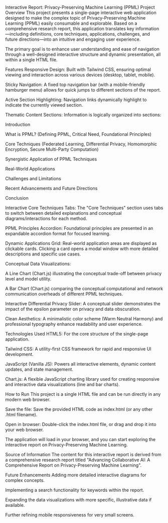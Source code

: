 Interactive Report: Privacy-Preserving Machine Learning (PPML)
Project Overview
This project presents a single-page interactive web application designed to make the complex topic of Privacy-Preserving Machine Learning (PPML) easily consumable and explorable. Based on a comprehensive research report, this application translates key information—including definitions, core techniques, applications, challenges, and future directions—into an intuitive and engaging user experience.

The primary goal is to enhance user understanding and ease of navigation through a well-designed interactive structure and dynamic presentation, all within a single HTML file.

Features
Responsive Design: Built with Tailwind CSS, ensuring optimal viewing and interaction across various devices (desktop, tablet, mobile).

Sticky Navigation: A fixed top navigation bar (with a mobile-friendly hamburger menu) allows for quick jumps to different sections of the report.

Active Section Highlighting: Navigation links dynamically highlight to indicate the currently viewed section.

Thematic Content Sections: Information is logically organized into sections:

Introduction

What is PPML? (Defining PPML, Critical Need, Foundational Principles)

Core Techniques (Federated Learning, Differential Privacy, Homomorphic Encryption, Secure Multi-Party Computation)

Synergistic Application of PPML Techniques

Real-World Applications

Challenges and Limitations

Recent Advancements and Future Directions

Conclusion

Interactive Core Techniques Tabs: The "Core Techniques" section uses tabs to switch between detailed explanations and conceptual diagrams/interactions for each method.

PPML Principles Accordion: Foundational principles are presented in an expandable accordion format for focused learning.

Dynamic Applications Grid: Real-world application areas are displayed as clickable cards. Clicking a card opens a modal window with more detailed descriptions and specific use cases.

Conceptual Data Visualizations:

A Line Chart (Chart.js) illustrating the conceptual trade-off between privacy level and model utility.

A Bar Chart (Chart.js) comparing the conceptual computational and network communication overheads of different PPML techniques.

Interactive Differential Privacy Slider: A conceptual slider demonstrates the impact of the epsilon parameter on privacy and data obscuration.

Clean Aesthetics: A minimalistic color scheme (Warm Neutral Harmony) and professional typography enhance readability and user experience.

Technologies Used
HTML5: For the core structure of the single-page application.

Tailwind CSS: A utility-first CSS framework for rapid and responsive UI development.

JavaScript (Vanilla JS): Powers all interactive elements, dynamic content updates, and state management.

Chart.js: A flexible JavaScript charting library used for creating responsive and interactive data visualizations (line and bar charts).

How to Run
This project is a single HTML file and can be run directly in any modern web browser.

Save the file: Save the provided HTML code as index.html (or any other .html filename).

Open in browser: Double-click the index.html file, or drag and drop it into your web browser.

The application will load in your browser, and you can start exploring the interactive report on Privacy-Preserving Machine Learning.

Source of Information
The content for this interactive report is derived from a comprehensive research report titled "Advancing Collaborative AI: A Comprehensive Report on Privacy-Preserving Machine Learning".

Future Enhancements
Adding more detailed interactive diagrams for complex concepts.

Implementing a search functionality for keywords within the report.

Expanding the data visualizations with more specific, illustrative data if available.

Further refining mobile responsiveness for very small screens.